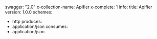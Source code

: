 swagger: "2.0"
x-collection-name: Apifier
x-complete: 1
info:
  title: Apifier
  version: 1.0.0
schemes:
- http
produces:
- application/json
consumes:
- application/json